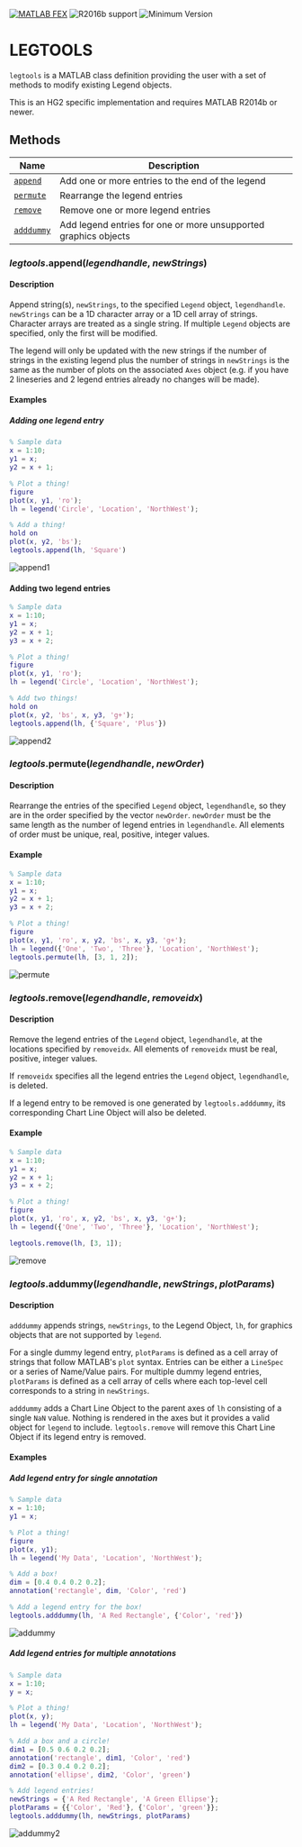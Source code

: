 [![MATLAB FEX](https://img.shields.io/badge/MATLAB%20FEX-legtools-brightgreen.svg)](http://www.mathworks.com/matlabcentral/fileexchange/57241-hg2-legend-tools) ![R2016b support](https://img.shields.io/badge/supports-R2016b%20(v9.1)-brightgreen.svg) ![Minimum Version](https://img.shields.io/badge/requires-R2014b%20(v8.4)-orange.svg)

# LEGTOOLS
`legtools` is a MATLAB class definition providing the user with a set of methods to modify existing Legend objects.

This is an HG2 specific implementation and requires MATLAB R2014b or newer.

## Methods
Name | Description
----------|--------------
[`append`](#append) | Add one or more entries to the end of the legend  
[`permute`](#permute) | Rearrange the legend entries  
[`remove`](#remove) | Remove one or more legend entries
[`adddummy`](#adddummy) | Add legend entries for one or more unsupported graphics objects

<a name="append"></a>
### *legtools*.**append**(*legendhandle*, *newStrings*)
#### Description
Append string(s), `newStrings`, to the specified `Legend` object, `legendhandle`. `newStrings` can be a 1D character array or a 1D cell array of strings. Character arrays are treated as a single string. If multiple `Legend` objects are specified, only the first will be modified.

The legend will only be updated with the new strings if the number of strings in the existing legend plus the number of strings in `newStrings` is the same as the number of plots on the associated `Axes` object (e.g. if you have 2 lineseries and 2 legend entries already no changes will be made).

#### Examples
##### Adding one legend entry
```matlab
% Sample data
x = 1:10;
y1 = x;
y2 = x + 1;

% Plot a thing!
figure
plot(x, y1, 'ro');
lh = legend('Circle', 'Location', 'NorthWest');

% Add a thing!
hold on
plot(x, y2, 'bs');
legtools.append(lh, 'Square')
```

![append1](https://github.com/sco1/sco1.github.io/blob/master/legtools/append1.png)

#### Adding two legend entries
```matlab
% Sample data
x = 1:10;
y1 = x;
y2 = x + 1;
y3 = x + 2;

% Plot a thing!
figure
plot(x, y1, 'ro');
lh = legend('Circle', 'Location', 'NorthWest');

% Add two things!
hold on
plot(x, y2, 'bs', x, y3, 'g+');
legtools.append(lh, {'Square', 'Plus'})
```

![append2](https://github.com/sco1/sco1.github.io/blob/master/legtools/append2.png)

<a name="permute"></a>
### *legtools*.**permute**(*legendhandle*, *newOrder*)
#### Description
Rearrange the entries of the specified `Legend` object, `legendhandle`, so they are in the order specified by the vector `newOrder`. `newOrder` must be the same length as the number of legend entries in `legendhandle`. All elements of order must be unique, real, positive, integer values.

#### Example
```matlab
% Sample data
x = 1:10;
y1 = x;
y2 = x + 1;
y3 = x + 2;

% Plot a thing!
figure
plot(x, y1, 'ro', x, y2, 'bs', x, y3, 'g+');
lh = legend({'One', 'Two', 'Three'}, 'Location', 'NorthWest');
legtools.permute(lh, [3, 1, 2]);
```

![permute](https://github.com/sco1/sco1.github.io/blob/master/legtools/permute.png)

<a name="remove"></a>
### *legtools*.**remove**(*legendhandle*, *removeidx*)
#### Description            
Remove the legend entries of the `Legend` object, `legendhandle`, at the locations specified by `removeidx`. All elements of `removeidx` must be real, positive, integer values.

If `removeidx` specifies all the legend entries the `Legend` object, `legendhandle`, is deleted.

If a legend entry to be removed is one generated by `legtools.adddummy`, its corresponding Chart Line Object will also be deleted.

#### Example
```matlab
% Sample data
x = 1:10;
y1 = x;
y2 = x + 1;
y3 = x + 2;

% Plot a thing!
figure
plot(x, y1, 'ro', x, y2, 'bs', x, y3, 'g+');
lh = legend({'One', 'Two', 'Three'}, 'Location', 'NorthWest');

legtools.remove(lh, [3, 1]);
```

![remove](https://github.com/sco1/sco1.github.io/blob/master/legtools/remove.png)

<a name="adddummy"></a>
### *legtools*.**addummy**(*legendhandle*, *newStrings*, *plotParams*)
#### Description
`adddummy` appends strings, `newStrings`, to the Legend Object, `lh`, for graphics objects that are not supported by `legend`.

For a single dummy legend entry, `plotParams` is defined as a cell array of strings that follow MATLAB's `plot` syntax. Entries can be either a `LineSpec` or a series of Name/Value pairs. For multiple dummy legend entries, `plotParams` is  defined as a cell array of cells where each top-level cell corresponds to a string in `newStrings`.

`adddummy` adds a Chart Line Object to the parent axes of `lh` consisting of a single `NaN` value. Nothing is rendered in the axes but it provides a valid object for `legend` to include. `legtools.remove` will remove this Chart Line Object if its legend entry is removed.


#### Examples
##### Add legend entry for single annotation
```matlab
% Sample data
x = 1:10;
y1 = x;

% Plot a thing!
figure
plot(x, y1);
lh = legend('My Data', 'Location', 'NorthWest');

% Add a box!
dim = [0.4 0.4 0.2 0.2];
annotation('rectangle', dim, 'Color', 'red')

% Add a legend entry for the box!
legtools.adddummy(lh, 'A Red Rectangle', {'Color', 'red'})
```

![addummy](https://github.com/sco1/sco1.github.io/blob/master/legtools/adddummy.png)

##### Add legend entries for multiple annotations
```matlab
% Sample data
x = 1:10;
y = x;

% Plot a thing!
plot(x, y);
lh = legend('My Data', 'Location', 'NorthWest');

% Add a box and a circle!
dim1 = [0.5 0.6 0.2 0.2];
annotation('rectangle', dim1, 'Color', 'red')
dim2 = [0.3 0.4 0.2 0.2];
annotation('ellipse', dim2, 'Color', 'green')

% Add legend entries!
newStrings = {'A Red Rectangle', 'A Green Ellipse'};
plotParams = {{'Color', 'Red'}, {'Color', 'green'}};
legtools.adddummy(lh, newStrings, plotParams)
```

![addummy2](https://github.com/sco1/sco1.github.io/blob/master/legtools/adddummy2.png)
